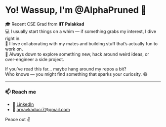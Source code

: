 # Yo! Wassup, I'm @AlphaPruned 👋

🎓 Recent CSE Grad from **IIT Palakkad**  
💻 I usually start things on a whim — if something grabs my interest, I dive right in.  
🤝 I love collaborating with my mates and building stuff that’s actually fun to work on.  
🧠 Always down to explore something new, hack around weird ideas, or over-engineer a side project.

If you’ve read this far… maybe hang around my repos a bit?  
Who knows — you might find something that sparks your curiosity. 😄

---

### 📫 Reach me
- 🔗 [LinkedIn](https://www.linkedin.com/in/arnavkadu7)
- 📧 arnavkaducr7@gmail.com

Peace out ✌️



<!--
**AlphaPruned/AlphaPruned** is a ✨ _special_ ✨ repository because its `README.md` (this file) appears on your GitHub profile.

Here are some ideas to get you started:

- 🔭 I’m currently working on ...
- 🌱 I’m currently learning ...
- 👯 I’m looking to collaborate on ...
- 🤔 I’m looking for help with ...
- 💬 Ask me about ...
- 📫 How to reach me: ...
- 😄 Pronouns: ...
- ⚡ Fun fact: ...
-->
